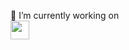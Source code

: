 
🔭 I’m currently working on <br>
<img src="https://icons-for-free.com/iconfiles/png/512/icon++html+icon-1320194800994962643.png" width="30" height="30">
